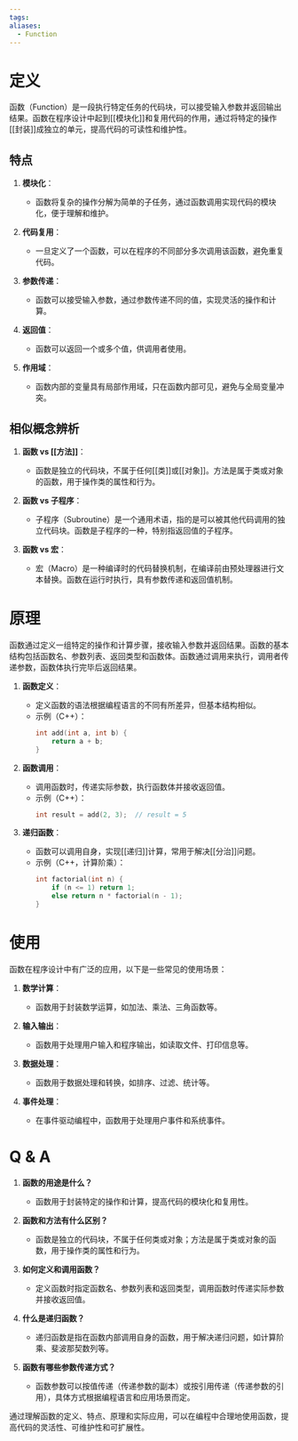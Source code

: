 ```yaml
---
tags: 
aliases:
  - Function
---
```



# 定义

函数（Function）是一段执行特定任务的代码块，可以接受输入参数并返回输出结果。函数在程序设计中起到[[模块化]]和复用代码的作用，通过将特定的操作[[封装]]成独立的单元，提高代码的可读性和维护性。

## 特点

1. **模块化**：
   - 函数将复杂的操作分解为简单的子任务，通过函数调用实现代码的模块化，便于理解和维护。
   
2. **代码复用**：
   - 一旦定义了一个函数，可以在程序的不同部分多次调用该函数，避免重复代码。
   
3. **参数传递**：
   - 函数可以接受输入参数，通过参数传递不同的值，实现灵活的操作和计算。
   
4. **返回值**：
   - 函数可以返回一个或多个值，供调用者使用。
   
5. **作用域**：
   - 函数内部的变量具有局部作用域，只在函数内部可见，避免与全局变量冲突。

## 相似概念辨析

1. **函数 vs [[方法]]**：
   - 函数是独立的代码块，不属于任何[[类]]或[[对象]]。方法是属于类或对象的函数，用于操作类的属性和行为。
   
2. **函数 vs 子程序**：
   - 子程序（Subroutine）是一个通用术语，指的是可以被其他代码调用的独立代码块。函数是子程序的一种，特别指返回值的子程序。
   
3. **函数 vs 宏**：
   - 宏（Macro）是一种编译时的代码替换机制，在编译前由预处理器进行文本替换。函数在运行时执行，具有参数传递和返回值机制。

# 原理

函数通过定义一组特定的操作和计算步骤，接收输入参数并返回结果。函数的基本结构包括函数名、参数列表、返回类型和函数体。函数通过调用来执行，调用者传递参数，函数体执行完毕后返回结果。

1. **函数定义**：
   - 定义函数的语法根据编程语言的不同有所差异，但基本结构相似。
   - 示例（C++）：
     ```cpp
     int add(int a, int b) {
         return a + b;
     }
     ```

2. **函数调用**：
   - 调用函数时，传递实际参数，执行函数体并接收返回值。
   - 示例（C++）：
     ```cpp
     int result = add(2, 3);  // result = 5
     ```

3. **递归函数**：
   - 函数可以调用自身，实现[[递归]]计算，常用于解决[[分治]]问题。
   - 示例（C++，计算阶乘）：
     ```cpp
     int factorial(int n) {
         if (n <= 1) return 1;
         else return n * factorial(n - 1);
     }
     ```

# 使用

函数在程序设计中有广泛的应用，以下是一些常见的使用场景：

1. **数学计算**：
   - 函数用于封装数学运算，如加法、乘法、三角函数等。
   
2. **输入输出**：
   - 函数用于处理用户输入和程序输出，如读取文件、打印信息等。
   
3. **数据处理**：
   - 函数用于数据处理和转换，如排序、过滤、统计等。
   
4. **事件处理**：
   - 在事件驱动编程中，函数用于处理用户事件和系统事件。

# Q & A

1. **函数的用途是什么？**
   - 函数用于封装特定的操作和计算，提高代码的模块化和复用性。

2. **函数和方法有什么区别？**
   - 函数是独立的代码块，不属于任何类或对象；方法是属于类或对象的函数，用于操作类的属性和行为。

3. **如何定义和调用函数？**
   - 定义函数时指定函数名、参数列表和返回类型，调用函数时传递实际参数并接收返回值。

4. **什么是递归函数？**
   - 递归函数是指在函数内部调用自身的函数，用于解决递归问题，如计算阶乘、斐波那契数列等。

5. **函数有哪些参数传递方式？**
   - 函数参数可以按值传递（传递参数的副本）或按引用传递（传递参数的引用），具体方式根据编程语言和应用场景而定。

通过理解函数的定义、特点、原理和实际应用，可以在编程中合理地使用函数，提高代码的灵活性、可维护性和可扩展性。